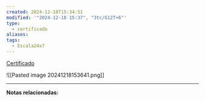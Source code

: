 ```yaml
---
created: 2024-12-18T15:34:51
modified: '"2024-12-18 15:37", "3tc/G12T+6"'
type:
  - certificado
aliases: 
tags:
  - Escala24x7
---
```

[Certificado](https://drive.google.com/file/d/1XzOrqG21RedPcrwmjfGkhzq1EXqyML8t/view?usp=drive_link)

![[Pasted image 20241218153641.png]]


--- 
 **Notas relacionadas:**
 